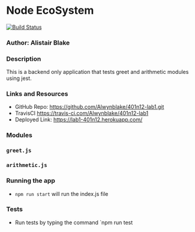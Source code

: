 # Node EcoSystem

[![Build Status](https://travis-ci.com/Alwynblake/401n12-lab1.svg?branch=master)](https://travis-ci.com/Alwynblake/401n12-lab1)
### Author: Alistair Blake

### Description

This is a backend only application that tests greet and arithmetic modules using jest.

### Links and Resources
* GitHub Repo: https://github.com/Alwynblake/401n12-lab1.git
* TravisCI https://travis-ci.com/Alwynblake/401n12-lab1
* Deployed Link: https://lab1-401n12.herokuapp.com/

### Modules
### `greet.js`
### `arithmetic.js`


### Running the app
* `npm run start` will run the index.js file
  
### Tests
* Run tests by typing the command `npm run test
